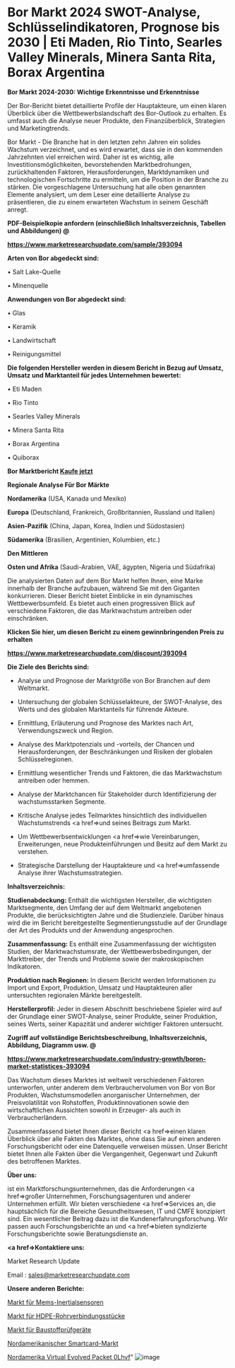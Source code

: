 # Bor Markt 2024 SWOT-Analyse, Schlüsselindikatoren, Prognose bis 2030 | Eti Maden, Rio Tinto, Searles Valley Minerals, Minera Santa Rita, Borax Argentina

<strong>Bor Markt 2024-2030: Wichtige Erkenntnisse und Erkenntnisse</strong>

Der Bor-Bericht bietet detaillierte Profile der Hauptakteure, um einen klaren Überblick über die Wettbewerbslandschaft des Bor-Outlook zu erhalten. Es umfasst auch die Analyse neuer Produkte, den Finanzüberblick, Strategien und Marketingtrends.

Bor Markt - Die Branche hat in den letzten zehn Jahren ein solides Wachstum verzeichnet, und es wird erwartet, dass sie in den kommenden Jahrzehnten viel erreichen wird. Daher ist es wichtig, alle Investitionsmöglichkeiten, bevorstehenden Marktbedrohungen, zurückhaltenden Faktoren, Herausforderungen, Marktdynamiken und technologischen Fortschritte zu ermitteln, um die Position in der Branche zu stärken. Die vorgeschlagene Untersuchung hat alle oben genannten Elemente analysiert, um dem Leser eine detaillierte Analyse zu präsentieren, die zu einem erwarteten Wachstum in seinem Geschäft anregt.



<strong><b>PDF-Beispielkopie anfordern (einschließlich Inhaltsverzeichnis, Tabellen und Abbildungen) @ </b></strong>

<strong><a href=https://www.marketresearchupdate.com/sample/393094>

<strong>https://www.marketresearchupdate.com/sample/393094</u></a></strong></strong>



<strong>Arten von Bor abgedeckt sind:</strong>

• Salt Lake-Quelle

• Minenquelle



<strong>Anwendungen von Bor abgedeckt sind:</strong>

• Glas

• Keramik

• Landwirtschaft

• Reinigungsmittel



<strong>Die folgenden Hersteller werden in diesem Bericht in Bezug auf Umsatz, Umsatz und Marktanteil für jedes Unternehmen bewertet:</strong>

• Eti Maden

• Rio Tinto

• Searles Valley Minerals

• Minera Santa Rita

• Borax Argentina

• Quiborax



<strong>Bor Marktbericht <a href=https://www.marketresearchupdate.com/buynow/393094>Kaufe jetzt</a></strong>



<strong>Regionale Analyse Für Bor Märkte</strong>



<strong>Nordamerika</strong> (USA, Kanada und Mexiko)



<strong>Europa</strong> (Deutschland, Frankreich, Großbritannien, Russland und Italien)



<strong>Asien-Pazifik</strong> (China, Japan, Korea, Indien und Südostasien)



<strong>Südamerika</strong> (Brasilien, Argentinien, Kolumbien, etc.)



<strong>Den Mittleren</strong> 

<strong>Osten und Afrika</strong> (Saudi-Arabien, VAE, ägypten, Nigeria und Südafrika)

Die analysierten Daten auf dem Bor Markt helfen Ihnen, eine Marke innerhalb der Branche aufzubauen, während Sie mit den Giganten konkurrieren. Dieser Bericht bietet Einblicke in ein dynamisches Wettbewerbsumfeld. Es bietet auch einen progressiven Blick auf verschiedene Faktoren, die das Marktwachstum antreiben oder einschränken.



<strong>Klicken Sie hier, um diesen Bericht zu einem gewinnbringenden Preis zu erhalten
</strong>

<strong><a href=https://www.marketresearchupdate.com/discount/393094>https://www.marketresearchupdate.com/discount/393094</b></u></strong></a>



<strong>Die Ziele des Berichts sind:</strong>

- Analyse und Prognose der Marktgröße von Bor Branchen auf dem Weltmarkt.

- Untersuchung der globalen Schlüsselakteure, der SWOT-Analyse, des Werts und des globalen Marktanteils für führende Akteure.

- Ermittlung, Erläuterung und Prognose des Marktes nach Art, Verwendungszweck und Region.

- Analyse des Marktpotenzials und -vorteils, der Chancen und Herausforderungen, der Beschränkungen und Risiken der globalen Schlüsselregionen.

- Ermittlung wesentlicher Trends und Faktoren, die das Marktwachstum antreiben oder hemmen.

- Analyse der Marktchancen für Stakeholder durch Identifizierung der wachstumsstarken Segmente.

- Kritische Analyse jedes Teilmarktes hinsichtlich des individuellen Wachstumstrends <a href=>und</a> seines Beitrags zum Markt.

- Um Wettbewerbsentwicklungen <a href=>wie</a> Vereinbarungen, Erweiterungen, neue Produkteinführungen und Besitz auf dem Markt zu verstehen.

- Strategische Darstellung der Hauptakteure und <a href=>umfas</a>sende Analyse ihrer Wachstumsstrategien.



<strong>Inhaltsverzeichnis:</strong>



<strong>Studienabdeckung:</strong> Enthält die wichtigsten Hersteller, die wichtigsten Marktsegmente, den Umfang der auf dem Weltmarkt angebotenen Produkte, die berücksichtigten Jahre und die Studienziele. Darüber hinaus wird die im Bericht bereitgestellte Segmentierungsstudie auf der Grundlage der Art des Produkts und der Anwendung angesprochen.



<strong>Zusammenfassung:</strong> Es enthält eine Zusammenfassung der wichtigsten Studien, der Marktwachstumsrate, der Wettbewerbsbedingungen, der Markttreiber, der Trends und Probleme sowie der makroskopischen Indikatoren.



<strong>Produktion nach Regionen:</strong> In diesem Bericht werden Informationen zu Import und Export, Produktion, Umsatz und Hauptakteuren aller untersuchten regionalen Märkte bereitgestellt.



<strong>Herstellerprofil:</strong> Jeder in diesem Abschnitt beschriebene Spieler wird auf der Grundlage einer SWOT-Analyse, seiner Produkte, seiner Produktion, seines Werts, seiner Kapazität und anderer wichtiger Faktoren untersucht.



<strong><b>Zugriff auf vollständige Berichtsbeschreibung, Inhaltsverzeichnis, Abbildung, Diagramm usw. @ </b></strong>

<strong><a href=https://www.marketresearchupdate.com/industry-growth/boron-market-statistices-393094>https://www.marketresearchupdate.com/industry-growth/boron-market-statistices-393094</a></strong>

Das Wachstum dieses Marktes ist weltweit verschiedenen Faktoren unterworfen, unter anderem dem Verbrauchervolumen von Bor von Bor Produkten, Wachstumsmodellen anorganischer Unternehmen, der Preisvolatilität von Rohstoffen, Produktinnovationen sowie den wirtschaftlichen Aussichten sowohl in Erzeuger- als auch in Verbraucherländern.

Zusammenfassend bietet Ihnen dieser Bericht <a href=>einen</a> klaren Überblick über alle Fakten des Marktes, ohne dass Sie auf einen anderen Forschungsbericht oder eine Datenquelle verweisen müssen. Unser Bericht bietet Ihnen alle Fakten über die Vergangenheit, Gegenwart und Zukunft des betroffenen Marktes.



<strong>Über uns:</strong>

 ist ein Marktforschungsunternehmen, das die Anforderungen <a href=>großer</a> Unternehmen, Forschungsagenturen und anderer Unternehmen erfüllt. Wir bieten verschiedene <a href=>Services</a> an, die hauptsächlich für die Bereiche Gesundheitswesen, IT und CMFE konzipiert sind. Ein wesentlicher Beitrag dazu ist die Kundenerfahrungsforschung. Wir passen auch Forschungsberichte an und <a href=>bieten</a> syndizierte Forschungsberichte sowie Beratungsdienste an.



<strong><a href=>Kontaktiere uns:</a></strong>

Market Research Update

Email : sales@marketresearchupdate.com



<strong>Unsere anderen Berichte:</strong>

<a href=https://www.linkedin.com/pulse/mems-inertial-sensors-market-expects-see-significant>Markt für Mems-Inertialsensoren</a>

<a href=https://www.linkedin.com/pulse/hdpe-pipe-fittings-market-report-2023-top-company>Markt für HDPE-Rohrverbindungsstücke</a>

<a href=https://www.linkedin.com/pulse/construction-materials-testing-equipment-market-2f>Markt für Baustoffprüfgeräte</a>

<a href=https://www.linkedin.com/pulse/north-america-smart-card-market-advancing-growth>Nordamerikanischer Smartcard-Markt</a>

<a href=https://www.linkedin.com/pulse/north-america-virtual-evolved-packet-0lhvf/>Nordamerika Virtual Evolved Packet 0Lhvf</a>"
![image](https://github.com/meghapanth/markettrends/assets/163847665/9b753fa1-79e8-4523-980a-f79348be2e6e)
